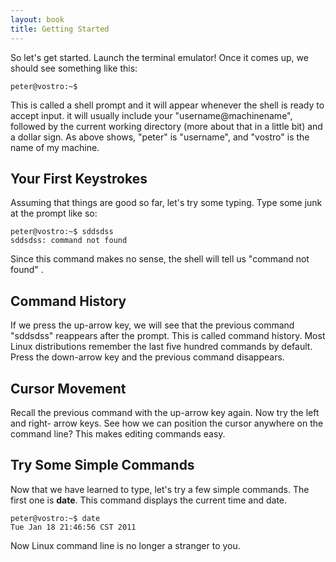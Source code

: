 ```yaml
---
layout: book
title: Getting Started
---
```


So let's get started. Launch the terminal emulator! Once it comes up, we
should see something like this:

    peter@vostro:~$ 



This is called a shell prompt and it will appear whenever the shell is ready
to accept input.  it will usually include your "username@machinename", followed
by the current working directory (more about that in a little bit) and a
dollar sign. As above shows, "peter" is "username", and "vostro" is the name
of my machine.

## Your First Keystrokes
Assuming that things are good so far, let's try some typing. Type some junk at
the prompt like so:

    peter@vostro:~$ sddsdss
    sddsdss: command not found

Since this command makes no sense, the shell will tell us "command not found"
.
## Command History
If we press the up-arrow key, we will see that the previous command "sddsdss"
reappears after the prompt. This is called command history. Most Linux
distributions remember the last five hundred commands by default. Press the
down-arrow key and the previous command disappears.

## Cursor Movement
Recall the previous command with the up-arrow key again. Now try the left and
right- arrow keys. See how we can position the cursor anywhere on the command
line?  This makes editing commands easy.

## Try Some Simple Commands
Now that we have learned to type, let's try a few simple commands. The first
one is __date__. This command displays the current time and date.

    peter@vostro:~$ date
    Tue Jan 18 21:46:56 CST 2011

Now Linux command line is no longer a stranger to you.

